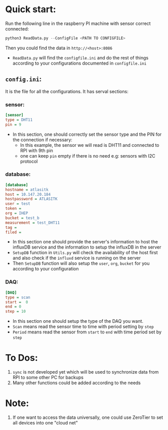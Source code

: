 # Quick start:
Run the following line in the raspberry PI machine with sensor correct connected:
```python
python3 ReadData.py --ConfigFile <PATH TO CONFIGFILE>
```
Then you could find the data in `http://<host>:8086`
- `ReadData.py` will find the `configfile.ini` and do the rest of things according to your configurations documented in `configfile.ini`

## `config.ini`:
It is the file for all the configurations. It has serval sections:
### sensor:
```ini
[sensor]
type = DHT11
pin = 9
```
- In this section, one should correctly set the sensor type and the PIN for the connection if necessary:
    - In this example, the sensor we will read is DHT11 and connected to RPI with 9th pin
    - one can keep `pin` empty if there is no need e.g: sensors with I2C protocol 

### database:
```ini
[database]
hostname = atlasitk
host = 10.147.20.184
hostpassword = ATLASITK
user = test
token = 
org = IHEP
bucket = test_b
measurement = test_DHT11
tag = 
filed =
```
- In this section one should provide the server's information to host the influxDB service and the information to setup the influxDB in the server
- `SetupDB` function in `Utils.py` will check the availability of the host first and also check if the `influxd` service is running on the server
- Then `SetupDB` function will also setup the `user`, `org`, `bucket` for you according to your configuration

### DAQ:
```ini
[DAQ]
type = scan
start =  0
end = 0
step = 10
```
- In this section one should setup the type of the DAQ you want.
- `Scan` means read the sensor time to time with period setting by `step`
- `Period` means read the sensor from `start` to `end` with time period set by `step`

# To Dos:
1. `sync` is not developed yet which will be used to synchronize data from RPI to some other PC for backups
2. Many other functions could be added according to the needs

# Note:
1. If one want to access the data universally, one could use ZeroTier to set all devices into one "cloud net"
